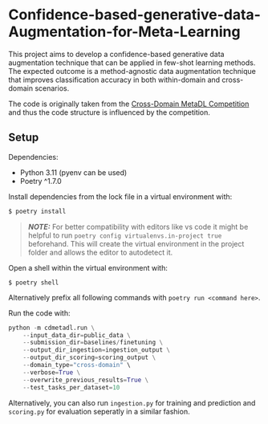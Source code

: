 # Confidence-based-generative-data-Augmentation-for-Meta-Learning 

This project aims to develop a confidence-based generative data augmentation technique that can be applied in few-shot learning methods. 
The expected outcome is a method-agnostic data augmentation technique that improves classification accuracy in both within-domain and cross-domain scenarios. 

The code is originally taken from the [Cross-Domain MetaDL Competition](https://github.com/DustinCarrion/cd-metadl) and thus the code structure is influenced by the competition.

## Setup

Dependencies:
* Python 3.11 (pyenv can be used)
* Poetry ^1.7.0

Install dependencies from the lock file in a virtual environment with: 
```py
$ poetry install 
```

> **_NOTE:_** For better compatibility with editors like vs code it might be helpful to run `poetry config virtualenvs.in-project true` beforehand. This will create the virtual environment in the project folder and allows the editor to autodetect it.

Open a shell within the virtual environment with: 
```
$ poetry shell
```

Alternatively prefix all following commands with `poetry run <command here>`. 

Run the code with: 
```py
python -m cdmetadl.run \
    --input_data_dir=public_data \
    --submission_dir=baselines/finetuning \
    --output_dir_ingestion=ingestion_output \
    --output_dir_scoring=scoring_output \
    --domain_type="cross-domain" \
    --verbose=True \
    --overwrite_previous_results=True \
    --test_tasks_per_dataset=10
```

Alternatively, you can also run `ingestion.py` for training and prediction and `scoring.py` for evaluation seperatly in a similar fashion.